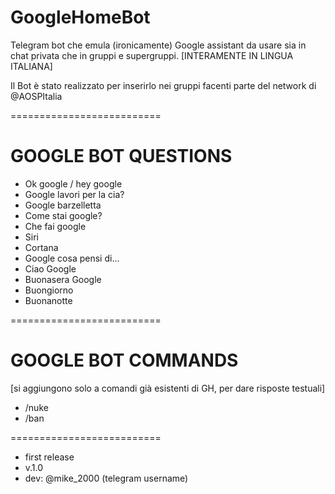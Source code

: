 # GoogleHomeBot
Telegram bot che emula (ironicamente) Google assistant da usare sia in chat privata che in gruppi e supergruppi.
[INTERAMENTE IN LINGUA ITALIANA]

Il Bot è stato realizzato per inserirlo nei gruppi facenti parte del network di @AOSPItalia


==========================

   GOOGLE BOT QUESTIONS
==========================

- Ok google / hey google
- Google lavori per la cia?
- Google barzelletta
- Come stai google?
- Che fai google
- Siri
- Cortana
- Google cosa pensi di...
- Ciao Google
- Buonasera Google
- Buongiorno 
- Buonanotte

==========================

   GOOGLE BOT COMMANDS
==========================
[si aggiungono solo a 
comandi già esistenti 
di GH, per dare risposte
testuali]

- /nuke
- /ban

==========================

- first release
- v.1.0
- dev: @mike_2000 (telegram username)

